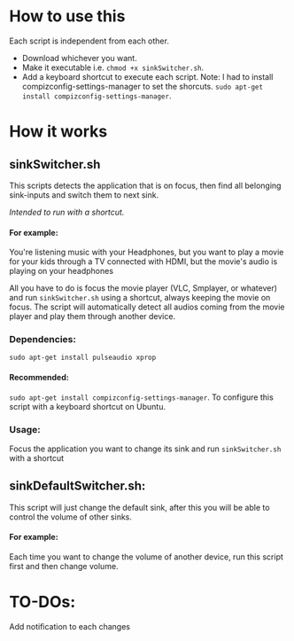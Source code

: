 # How to use this
Each script is independent from each other.
- Download whichever you want.
- Make it executable i.e. `chmod +x sinkSwitcher.sh`.
- Add a keyboard shortcut to execute each script.
Note: I had to install compizconfig-settings-manager to set the shorcuts. `sudo apt-get install compizconfig-settings-manager`.

# How it works

## sinkSwitcher.sh

This scripts detects the application that is on focus, then find all belonging sink-inputs and switch them to next sink.

*Intended to run with a shortcut.*

#### For example:
You're listening music with your Headphones, but you want to play a movie for your kids through a TV connected with HDMI,
but the movie's audio is playing on your headphones

All you have to do is focus the movie player (VLC, Smplayer, or whatever) and run `sinkSwitcher.sh` using a shortcut, always keeping the movie on focus. 
The script will automatically detect all audios coming from the movie player and play them through another device.

### Dependencies:
`sudo apt-get install pulseaudio xprop`
#### Recommended:
`sudo apt-get install compizconfig-settings-manager`.
To configure this script with a keyboard shortcut on Ubuntu.

### Usage:
Focus the application you want to change its sink and run `sinkSwitcher.sh` with a shortcut

## sinkDefaultSwitcher.sh:
This script will just change the default sink, after this you will be able to control the volume of other sinks.

#### For example:
Each time you want to change the volume of another device, run this script first and then change volume.

# TO-DOs:
Add notification to each changes

